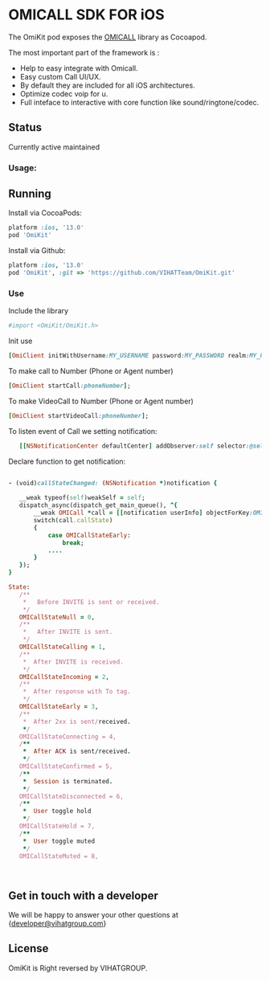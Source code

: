 # OMICALL SDK FOR iOS

The OmiKit pod exposes the <a href="http://www.omicall.com/">OMICALL</a> library as Cocoapod.

The most important part of the framework is :
- Help to easy integrate with Omicall.
- Easy custom Call UI/UX.
- By default they are included for all iOS architectures.
- Optimize codec voip for u.
- Full inteface to interactive with core function like sound/ringtone/codec.

## Status
Currently active maintained

### Usage:

## Running
Install via CocoaPods:

```ruby
platform :ios, '13.0'
pod 'OmiKit'
```

Install via Github:

```ruby
platform :ios, '13.0'
pod 'OmiKit', :git => 'https://github.com/VIHATTeam/OmiKit.git'
```





### Use

Include the library

```ruby
#import <OmiKit/OmiKit.h>
```

Init use
```ruby
[OmiClient initWithUsername:MY_USERNAME password:MY_PASSWORD realm:MY_REALM];

```

To make call to Number (Phone or Agent number)
 ```ruby
[OmiClient startCall:phoneNumber];

```

To make VideoCall to Number (Phone or Agent number)
 ```ruby
[OmiClient startVideoCall:phoneNumber];

```

To listen event of Call we setting notification:
 ```ruby
    [[NSNotificationCenter defaultCenter] addObserver:self selector:@selector(callStateChanged:) name:OMICallStateChangedNotification object:nil];

```

Declare function to get notification:
 ```ruby

- (void)callStateChanged: (NSNotification *)notification {
    
    __weak typeof(self)weakSelf = self;
    dispatch_async(dispatch_get_main_queue(), ^{
        __weak OMICall *call = [[notification userInfo] objectForKey:OMINotificationUserInfoCallKey];
        switch(call.callState)
        {
            case OMICallStateEarly:
                break;
            ....
        }
    });
}

State:
    /**
     *   Before INVITE is sent or received.
     */
    OMICallStateNull = 0,
    /**
     *   After INVITE is sent.
     */
    OMICallStateCalling = 1,
    /**
     *  After INVITE is received.
     */
    OMICallStateIncoming = 2,
    /**
     *  After response with To tag.
     */
    OMICallStateEarly = 3,
    /**
     *  After 2xx is sent/received.
     */
    OMICallStateConnecting = 4,
    /**
     *  After ACK is sent/received.
     */
    OMICallStateConfirmed = 5,
    /**
     *  Session is terminated.
     */
    OMICallStateDisconnected = 6,
    /**
     *  User toggle hold
     */
    OMICallStateHold = 7,
    /**
     *  User toggle muted
     */
    OMICallStateMuted = 8,

     
```


## Get in touch with a developer


We will be happy to answer your other questions at {developer@vihatgroup.com}

## License

OmiKit is Right reversed by VIHATGROUP.
